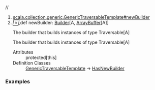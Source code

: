 //
<ol>
<li><a href="https://www.scala-lang.org/api/2.12.3/scala/collection/mutable/ArrayBuffer.html#newBuilder:scala.collection.mutable.Builder[A,CC[A]]">scala.collection.generic.GenericTraversableTemplate#newBuilder</a></li>
<li name="scala.collection.generic.GenericTraversableTemplate#newBuilder" visbl="prt" class="indented0 " data-isabs="false" fullcomment="yes" group="Ungrouped"> <a id="newBuilder:scala.collection.mutable.Builder[A,CC[A]]"></a><a id="newBuilder:Builder[A,ArrayBuffer[A]]"></a> <span class="permalink"> <a href="../../../scala/collection/mutable/ArrayBuffer.html#newBuilder:scala.collection.mutable.Builder[A,CC[A]]" title="Permalink"> <i class="material-icons"></i> </a> </span> <span class="modifier_kind"> <span class="modifier"></span> <span class="kind">def</span> </span> <span class="symbol"> <span class="name">newBuilder</span><span class="result">: <a href="Builder.html" class="extype" name="scala.collection.mutable.Builder">Builder</a>[<span class="extype" name="scala.collection.mutable.ArrayBuffer.A">A</span>, <a href="" class="extype" name="scala.collection.mutable.ArrayBuffer">ArrayBuffer</a>[<span class="extype" name="scala.collection.mutable.ArrayBuffer.A">A</span>]]</span> </span> <p class="shortcomment cmt">The builder that builds instances of type Traversable[A] </p>
 <div class="fullcomment">
  <div class="comment cmt">
   <p>The builder that builds instances of type Traversable[A] </p>
  </div>
  <dl class="attributes block"> 
   <dt>
    Attributes
   </dt>
   <dd>
    protected[this] 
   </dd>
   <dt>
    Definition Classes
   </dt>
   <dd>
    <a href="../generic/GenericTraversableTemplate.html" class="extype" name="scala.collection.generic.GenericTraversableTemplate">GenericTraversableTemplate</a> → 
    <a href="../generic/HasNewBuilder.html" class="extype" name="scala.collection.generic.HasNewBuilder">HasNewBuilder</a>
   </dd>
  </dl>
 </div> </li>
        </ol>


### Examples















